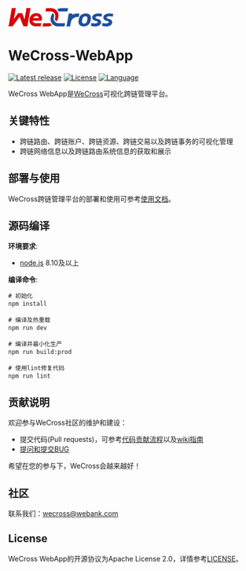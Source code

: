 ![](docs/images/menu_logo_wecross.png)

# WeCross-WebApp

[![Latest release](https://img.shields.io/github/release/WeBankBlockchain/WeCross-WebApp.svg)](https://github.com/WeBankBlockchain/WeCross-WebApp/releases/latest) [![License](https://img.shields.io/github/license/WeBankBlockchain/WeCross-WebApp)](https://www.apache.org/licenses/LICENSE-2.0) [![Language](https://img.shields.io/badge/Language-Vue-blue.svg)](https://vuejs.org/index.html)

WeCross WebApp是[WeCross](https://github.com/WeBankBlockchain/WeCross)可视化跨链管理平台。

## 关键特性

- 跨链路由、跨链账户、跨链资源、跨链交易以及跨链事务的可视化管理
- 跨链网络信息以及跨链路由系统信息的获取和展示

## 部署与使用

WeCross跨链管理平台的部署和使用可参考[使用文档](https://wecross.readthedocs.io/zh_CN/latest/docs/manual/webApp.html)。

## 源码编译

**环境要求**:

  - [node.js](https://nodejs.org/en/) 8.10及以上

**编译命令**:

```shell
# 初始化
npm install

# 编译及热重载
npm run dev

# 编译并最小化生产
npm run build:prod

# 使用lint修复代码
npm run lint
```

## 贡献说明

欢迎参与WeCross社区的维护和建设：

- 提交代码(Pull requests)，可参考[代码贡献流程](CONTRIBUTING.md)以及[wiki指南](https://github.com/WeBankBlockchain/WeCross/wiki/%E8%B4%A1%E7%8C%AE%E4%BB%A3%E7%A0%81)
- [提问和提交BUG](https://github.com/WeBankBlockchain/WeCross-WebApp/issues/new)

希望在您的参与下，WeCross会越来越好！

## 社区
联系我们：wecross@webank.com

## License

WeCross WebApp的开源协议为Apache License 2.0，详情参考[LICENSE](./LICENSE)。
